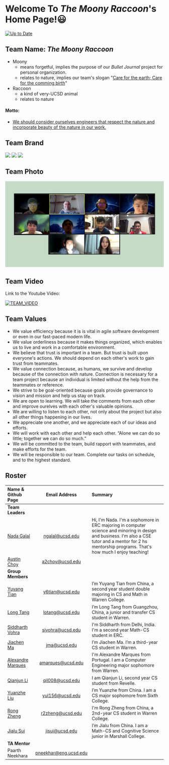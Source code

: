 # Welcome To _The Moony Raccoon_'s Home Page!:smiley:
[![Up to Date](https://github.com/ikatyang/emoji-cheat-sheet/workflows/Up%20to%20Date/badge.svg)](https://github.com/cse110-sp21-group33/cse110-sp21-group33)
## Team Name: _The Moony Raccoon_
- Moony
  - means forgetful, implies the purpose of our _Bullet Journal_ project for personal organization.
  - relates to nature, implies our team's slogan "[Care for the earth; Care for the comming birth](a "By group member Edward Tian")"
- Raccoon
  - a kind of very-UCSD animal
  - relates to nature
#### Motto:
- [We should consider ourselves engineers that respect the nature and incorporate beauty of the nature in our work.](a "By group member Qianjun Li")

## Team Brand
<img src="branding/fruit.png">
<img src="branding/farm.png">
<img src="branding/green.png">

<!-- <table>
  <tr>
    <td><img src="https://jegxdwep1p-flywheel.netdna-ssl.com/wp-content/uploads/2016/09/tumblr_o05v3eZmyT1ugn1wu_og_1280-1080x675.png" hight="150px" width="200px"></td>
    <td colspan="2"><p>Why we designed this brand?<br>blablabla...</p></td>
  </tr>
</table> -->
<!-- <table>
  <tr>
    <td><img src="https://jegxdwep1p-flywheel.netdna-ssl.com/wp-content/uploads/2016/09/tumblr_o05v3eZmyT1ugn1wu_og_1280-1080x675.png" hight="150px" width="200px"></td>
    <td colspan="2"><p>Why we designed this brand?<br>blablabla...</p></td>
  </tr>
</table> -->

## Team Photo
<img src="branding/bonding.png">

## Team Video

Link to the Youtube Video:

[![TEAM_VIDEO](https://img.youtube.com/vi/o_GIspX9tMo/0.jpg)](https://www.youtube.com/watch?v=o_GIspX9tMo)

## Team Values
 * We value efficiency because it is is vital in agile software development or even in our fast-paced modern life.
 * We value orderliness because it makes things organized, which enables us to live and work in a comfortable environment.
 * We believe that trust is important in a team. But trust is built upon everyone's actions. We should depend on each other's work to gain trust from teammates.
 * We value connection because, as humans, we survive and develop because of the connection with nature. Connection is necessary for a team project because an individual is limited without the help from the teammates or reference.
 *  We strive to be goal-oriented because goals provide governance to vision and mission and help us stay on track.
 *  We are open to learning. We will take the comments from each other and improve ourelves with each other's valuable opinions.
 *  We are willing to listen to each other, not only about the project but also all other things happening in our lives.
 *  We appreciate one another, and we appreciate each of our ideas and efforts.
 *  We will work with each other and help each other. “Alone we can do so little; together we can do so much.”
 *  We will be committed to the team, build rapport with teammates, and make efforts for the team.
 *  We will be responsible to our team. Complete our tasks on schedule, and to the highest standard.
 
## Roster
|Name & Github Page|Email Address|Summary|
|:--- |:---:|:---|
|**Team Leaders**| | |
|[Nada Galal](https://nadagehad01.github.io/repo/ "github page")|<ngalal@ucsd.edu>|Hi, I'm Nada. I'm a sophomore in ERC majoring in computer science and minoring in design and business. I'm also a CSE tutor and a mentor for 2 hs mentorship programs. That's how much I enjoy teaching!   |
|[Austin Choy](https://github.com/a2choy/Lab1 "github page")|<a2choy@ucsd.edu>| |Hi, my name is Austin Choy from Korea and I am a junior majoring CS at sixth. |
| **Group Members**| | |
|[Yuyang Tian](https://edwardyuyangtian.github.io/ "github page")|<y6tian@ucsd.edu>|I’m Yuyang Tian from China, a second year student double majoring in CS and Math in Warren College.|
|[Long Tang](https://brendon3tang.github.io/CSE-110_Lab_week1/ "github page")|<lotang@ucsd.edu>|I’m Long Tang from Guangzhou, China, a junior and transfer CS student in Warren.|
|[Siddharth Vohra](https://siddvoh.github.io/Github-Pages/ "github page")|<sivohra@ucsd.edu>|I'm Siddharth from Delhi, India. I'm a second year Math-CS student in ERC. |
|[Jiachen Ma](https://stephenmaaa.github.io/CSE110-Lab1/ "github page")|<jma@ucsd.edu>|I’m Jiachen Ma. I’m a third-year CS student in Warren.|
|[Alexandre Marques](https://amarques-ucsd.github.io/ "github page")|<amarques@ucsd.edu>|I'm Alexandre Marques from Portugal. I am a Computer Engineering major sophomore from Warren. |
|[Qianjun Li](https://liqianjun0428.github.io/cs110-lab1/ "github page")|<qil008@ucsd.edu>|I am Qianjun Li, second year CS student from Revelle. |
|[Yuanzhe Liu](https://yuanzhe-liu6.github.io/CSE110-Lab1/ "github page")|<yul156@ucsd.edu>|I’m Yuanzhe from China. I am a CS major sophomore from Sixth College.|
|[Rong Zheng](https://r2zheng.github.io/Github-Pages/ "github page")|<r2zheng@ucsd.edu>|I'm Rong Zheng from China, a 2nd-year CS student in Warren College.|
|[Jialu Sui](https://jialusui.github.io/GitHub-Pages-project/ "github page")|<jisui@ucsd.edu>|I’m Jialu from China. I am a  Math-CS and Cognitive Science junior in Marshall College.|
| **TA Mentor**| | |
|Paarth Neekhara|<pneekhar@eng.ucsd.edu>| |
